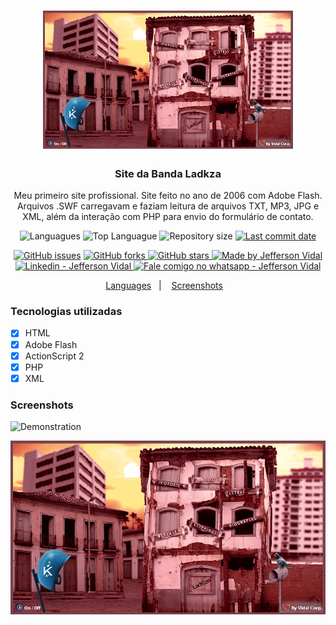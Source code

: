 <h1 align="center">
    <img alt="Site da Banda Ladkza" src="./screenshots/screen1.PNG"  width="400px"/>
</h1>

<h3 align="center" >
  Site da Banda Ladkza
</h3>

<p align="center">
  Meu primeiro site profissional. 
  Site feito no ano de 2006 com Adobe Flash. 
  Arquivos .SWF carregavam e faziam leitura de arquivos TXT, MP3, JPG e XML, além da interação com PHP para envio do formulário de contato.
</p>

<p align="center">
  <img alt="Languagues" src="https://img.shields.io/github/languages/count/jeffersonvidal/banda-ladkza">
  <img alt="Top Languague" src="https://img.shields.io/github/languages/top/jeffersonvidal/banda-ladkza">
  <img alt="Repository size" src="https://img.shields.io/github/repo-size/jeffersonvidal/banda-ladkza">
  <a href="https://github.com/jeffersonvidal/foodfy/commits/master">
    <img alt="Last commit date" src="https://img.shields.io/github/last-commit/jeffersonvidal/banda-ladkza">
  </a>
</p>
<p align="center">
  <a href="https://github.com/jeffersonvidal/banda-ladkza/issues" target="_blank">
    <img alt="GitHub issues" src="https://img.shields.io/github/issues/jeffersonvidal/banda-ladkza"></a>
  <a href="https://github.com/jeffersonvidal/banda-ladkza/network" target="_blank">
    <img alt="GitHub forks" src="https://img.shields.io/github/forks/jeffersonvidal/banda-ladkza">
  </a>
  <a href="https://github.com/jeffersonvidal/banda-ladkza/stargazers" target="_blank">
    <img alt="GitHub stars" src="https://img.shields.io/github/stars/jeffersonvidal/banda-ladkza">
  </a>
  <a href="https://github.com/jeffersonvidal" target="_blank">
    <img alt="Made by Jefferson Vidal" src="https://img.shields.io/badge/made%20by-jeffersonvidal-informational">
  </a>
  <a href="https://www.linkedin.com/in/jeffersonvidal/" target="_blank" >
    <img alt="Linkedin - Jefferson Vidal" src="https://img.shields.io/badge/Linkedin--%23F8952D?style=social&logo=linkedin">
  </a>
  <a href="https://api.whatsapp.com/send?phone=5538988294043"
        target="_blank" >
    <img alt="Fale comigo no whatsapp - Jefferson Vidal" src="https://img.shields.io/badge/Whatsapp--%23F8952D?style=social&logo=whatsapp">
  </a>
</p>

<p align="center">
  <a href="#languages">Languages</a>&nbsp;&nbsp;&nbsp;|&nbsp;&nbsp;&nbsp;
  <a href="#screenshots">Screenshots</a>&nbsp;&nbsp;&nbsp;
</p>

<a id="languages"></a>
### Tecnologias utilizadas

- [x] HTML
- [x] Adobe Flash
- [x] ActionScript 2
- [x] PHP
- [x] XML

<a id="screenshots"></a>
### Screenshots

<p align="center">

  ![Demonstration](https://github.com/jeffersonvidal/banda-ladkza/blob/master/screenshots/demo.gif?raw=true)

  ![Screen1](https://github.com/jeffersonvidal/banda-ladkza/blob/master/screenshots/screen1.PNG?raw=true)

</p>